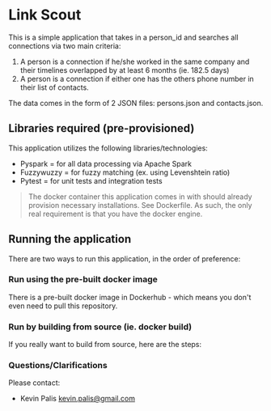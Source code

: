 # Link Scout #

This is a simple application that takes in a person_id and searches all connections via two main criteria:
1. A person is a connection if he/she worked in the same company and their timelines overlapped by at least
    6 months (ie. 182.5 days)
2. A person is a connection if either one has the others phone number in their list of contacts.

The data comes in the form of 2 JSON files: persons.json and contacts.json.

## Libraries required (pre-provisioned)

This application utilizes the following libraries/technologies:
* Pyspark = for all data processing via Apache Spark 
* Fuzzywuzzy = for fuzzy matching (ex. using Levenshtein ratio)
* Pytest = for unit tests and integration tests

> The docker container this application comes in with should already provision necessary installations. See Dockerfile.
> As such, the only real requirement is that you have the docker engine.

## Running the application

There are two ways to run this application, in the order of preference:

### Run using the pre-built docker image

There is a pre-built docker image in Dockerhub - which means you don't even need to pull this repository.

### Run by building from source (ie. docker build)

If you really want to build from source, here are the steps:


### Questions/Clarifications ###
Please contact:
* Kevin Palis <kevin.palis@gmail.com>